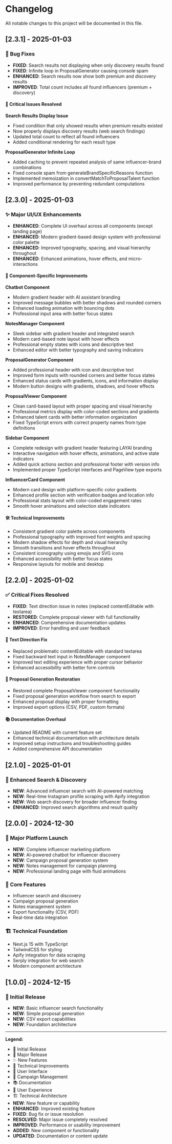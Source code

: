 # Changelog

All notable changes to this project will be documented in this file.

## [2.3.1] - 2025-01-03

### 🔧 Bug Fixes
- **FIXED**: Search results not displaying when only discovery results found
- **FIXED**: Infinite loop in ProposalGenerator causing console spam
- **ENHANCED**: Search results now show both premium and discovery results
- **IMPROVED**: Total count includes all found influencers (premium + discovery)

#### 🐛 Critical Issues Resolved

**Search Results Display Issue**
- Fixed condition that only showed results when premium results existed
- Now properly displays discovery results (web search findings)
- Updated total count to reflect all found influencers
- Added conditional rendering for each result type

**ProposalGenerator Infinite Loop**
- Added caching to prevent repeated analysis of same influencer-brand combinations
- Fixed console spam from generateBrandSpecificReasons function
- Implemented memoization in convertMatchToProposalTalent function
- Improved performance by preventing redundant computations

## [2.3.0] - 2025-01-03

### ✨ Major UI/UX Enhancements
- **ENHANCED**: Complete UI overhaul across all components (except landing page)
- **ENHANCED**: Modern gradient-based design system with professional color palette
- **ENHANCED**: Improved typography, spacing, and visual hierarchy throughout
- **ENHANCED**: Enhanced animations, hover effects, and micro-interactions

#### 🎨 Component-Specific Improvements

**Chatbot Component**
- Modern gradient header with AI assistant branding
- Improved message bubbles with better shadows and rounded corners
- Enhanced loading animation with bouncing dots
- Professional input area with better focus states

**NotesManager Component**
- Sleek sidebar with gradient header and integrated search
- Modern card-based note layout with hover effects
- Professional empty states with icons and descriptive text
- Enhanced editor with better typography and saving indicators

**ProposalGenerator Component**
- Added professional header with icon and descriptive text
- Improved form inputs with rounded corners and better focus states
- Enhanced status cards with gradients, icons, and information display
- Modern button designs with gradients, shadows, and hover effects

**ProposalViewer Component**
- Clean card-based layout with proper spacing and visual hierarchy
- Professional metrics display with color-coded sections and gradients
- Enhanced talent cards with better information organization
- Fixed TypeScript errors with correct property names from type definitions

**Sidebar Component**
- Complete redesign with gradient header featuring LAYAI branding
- Interactive navigation with hover effects, animations, and active state indicators
- Added quick actions section and professional footer with version info
- Implemented proper TypeScript interfaces and PageView type exports

**InfluencerCard Component**
- Modern card design with platform-specific color gradients
- Enhanced profile section with verification badges and location info
- Professional stats layout with color-coded engagement rates
- Smooth hover animations and selection state indicators

#### 🛠️ Technical Improvements
- Consistent gradient color palette across components
- Professional typography with improved font weights and spacing
- Modern shadow effects for depth and visual hierarchy
- Smooth transitions and hover effects throughout
- Consistent iconography using emojis and SVG icons
- Enhanced accessibility with better focus states
- Responsive layouts for mobile and desktop

## [2.2.0] - 2025-01-02

### ✅ Critical Fixes Resolved
- **FIXED**: Text direction issue in notes (replaced contentEditable with textarea)
- **RESTORED**: Complete proposal viewer with full functionality
- **ENHANCED**: Comprehensive documentation updates
- **IMPROVED**: Error handling and user feedback

#### 🔄 Text Direction Fix
- Replaced problematic contentEditable with standard textarea
- Fixed backward text input in NotesManager component
- Improved text editing experience with proper cursor behavior
- Enhanced accessibility with better form controls

#### 📄 Proposal Generation Restoration
- Restored complete ProposalViewer component functionality
- Fixed proposal generation workflow from search to export
- Enhanced proposal display with proper formatting
- Improved export options (CSV, PDF, custom formats)

#### 📚 Documentation Overhaul
- Updated README with current feature set
- Enhanced technical documentation with architecture details
- Improved setup instructions and troubleshooting guides
- Added comprehensive API documentation

## [2.1.0] - 2025-01-01

### 🚀 Enhanced Search & Discovery
- **NEW**: Advanced influencer search with AI-powered matching
- **NEW**: Real-time Instagram profile scraping with Apify integration
- **NEW**: Web search discovery for broader influencer finding
- **ENHANCED**: Improved search algorithms and result quality

## [2.0.0] - 2024-12-30

### 🎉 Major Platform Launch
- **NEW**: Complete influencer marketing platform
- **NEW**: AI-powered chatbot for influencer discovery
- **NEW**: Campaign proposal generation system
- **NEW**: Notes management for campaign planning
- **NEW**: Professional landing page with fluid animations

### 🔧 Core Features
- Influencer search and discovery
- Campaign proposal generation
- Notes management system
- Export functionality (CSV, PDF)
- Real-time data integration

### 🏗️ Technical Foundation
- Next.js 15 with TypeScript
- TailwindCSS for styling
- Apify integration for data scraping
- Serply integration for web search
- Modern component architecture

## [1.0.0] - 2024-12-15

### 🎉 Initial Release
- **NEW**: Basic influencer search functionality
- **NEW**: Simple proposal generation
- **NEW**: CSV export capabilities
- **NEW**: Foundation architecture

---

**Legend:**
- 🎉 Initial Release
- 🚀 Major Release  
- ✨ New Features
- 🔧 Technical Improvements
- 🎨 User Interface
- 🎯 Campaign Management
- 📚 Documentation
- 📱 User Experience
- 🏗️ Technical Architecture
- **NEW**: New feature or capability
- **ENHANCED**: Improved existing feature
- **FIXED**: Bug fix or issue resolution
- **RESOLVED**: Major issue completely resolved
- **IMPROVED**: Performance or usability improvement
- **ADDED**: New component or functionality
- **UPDATED**: Documentation or content update 
